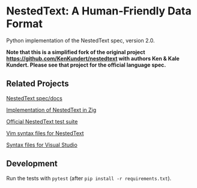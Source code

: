 # NestedText: A Human-Friendly Data Format

Python implementation of the NestedText spec, version 2.0.

**Note that this is a simplified fork of the original project <https://github.com/KenKundert/nestedtext> with authors Ken & Kale Kundert. Please see that project for the official language spec.**


## Related Projects

[NestedText spec/docs](https://nestedtext.org)

[Implementation of NestedText in Zig](https://github.com/LewisGaul/zig-nestedtext)

[Official NestedText test suite](https://github.com/kenkundert/nestedtext_tests)

[Vim syntax files for NestedText](https://github.com/kalekundert/vim-nestedtext)

[Syntax files for Visual Studio](https://marketplace.visualstudio.com/items?itemName=bmarkovic17.nestedtext)


## Development

Run the tests with `pytest` (after `pip install -r requirements.txt`).
